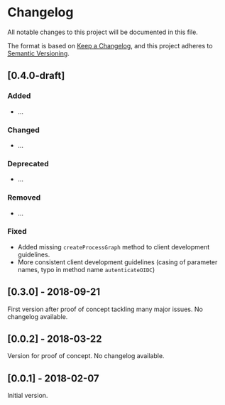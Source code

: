 # Changelog
All notable changes to this project will be documented in this file.

The format is based on [Keep a Changelog](https://keepachangelog.com/en/1.0.0/),
and this project adheres to [Semantic Versioning](https://semver.org/spec/v2.0.0.html).

## [0.4.0-draft]
### Added
- ...

### Changed
- ...

### Deprecated
- ...

### Removed
- ...

### Fixed
- Added missing `createProcessGraph` method to client development guidelines.
- More consistent client development guidelines (casing of parameter names, typo in method name `autenticateOIDC`)


## [0.3.0] - 2018-09-21
First version after proof of concept tackling many major issues. No changelog available.

## [0.0.2] - 2018-03-22
Version for proof of concept. No changelog available.

## [0.0.1] - 2018-02-07
Initial version.